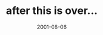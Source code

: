 ---
layout: base.njk
title : 'after this is over...' 
view_title : 'after this is over...' 
year : '2001' 
date : '2001-08-06' 
img_file : '/drawing/afterthis.png' 
html_file : 'afterthis' 
next_html : 'takepictures.html' 
year_order : '174' 
permalink : "title/{{html_file}}.html"
---